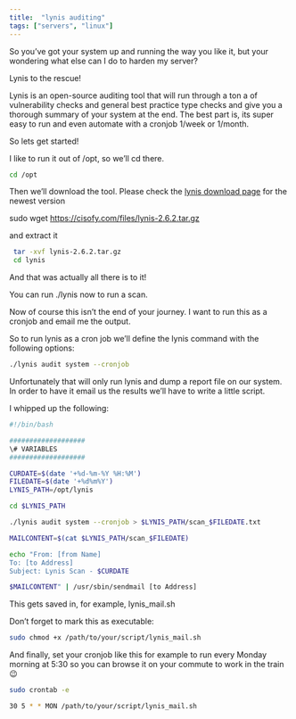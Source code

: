 ```yaml
---
title:  "lynis auditing"
tags: ["servers", "linux"]
---
```



So you’ve got your system up and running the way you like it, but your wondering what else can I do to harden my server?

Lynis to the rescue!

Lynis is an open-source auditing tool that will run through a ton a of vulnerability checks and general best practice type checks and give you a thorough summary of your system at the end.
The best part is, its super easy to run and even automate with a cronjob 1/week or 1/month.

So lets get started!

I like to run it out of /opt, so we’ll cd there.


```bash
cd /opt
```


Then we’ll download the tool. Please check the [lynis download page](https://cisofy.com/downloads/lynis/) for the newest version

sudo wget https://cisofy.com/files/lynis-2.6.2.tar.gz

and extract it

```bash
 tar -xvf lynis-2.6.2.tar.gz
 cd lynis
```

And that was actually all there is to it!

You can run ./lynis now to run a scan.

Now of course this isn’t the end of your journey. I want to run this as a cronjob and email me the output.

So to run lynis as a cron job we’ll define the lynis command with the following options:

```bash
./lynis audit system --cronjob
```

Unfortunately that will only run lynis and dump a report file on our system. In order to have it email us the results we’ll have to write a little script.

I whipped up the following:

```bash
#!/bin/bash

###################
\# VARIABLES
###################

CURDATE=$(date '+%d-%m-%Y %H:%M')
FILEDATE=$(date '+%d%m%Y')
LYNIS_PATH=/opt/lynis

cd $LYNIS_PATH

./lynis audit system --cronjob > $LYNIS_PATH/scan_$FILEDATE.txt

MAILCONTENT=$(cat $LYNIS_PATH/scan_$FILEDATE)

echo "From: [from Name]
To: [to Address]
Subject: Lynis Scan - $CURDATE

$MAILCONTENT" | /usr/sbin/sendmail [to Address]
```

This gets saved in, for example, lynis_mail.sh

Don’t forget to mark this as executable:

```bash
sudo chmod +x /path/to/your/script/lynis_mail.sh
```

And finally, set your cronjob like this for example to run every Monday morning at 5:30 so you can browse it on your commute to work in the train 😉

```bash
sudo crontab -e

30 5 * * MON /path/to/your/script/lynis_mail.sh
```
